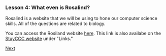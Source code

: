 ### Lesson 4: What even is Rosalind?

Rosalind is a website that we will be using to hone our computer science skills.  All of the questions are related to biology.  

You can access the Rosiland website [here](http://rosalind.info/problems/list-view/).  This link is also availabe on the [StuyCCC website](https://joanchirinos.github.io/StuyCCC/) under "Links."

[Next]("lesson4_2.html") 
